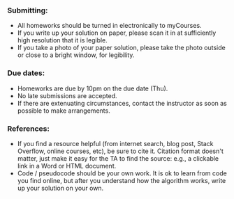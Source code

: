 ### Submitting:
+ All homeworks should be turned in electronically to myCourses. 
+ If you write up your solution on paper, please scan it in at sufficiently high resolution that it is legible.
+ If you take a photo of your paper solution, please take the photo outside or close to a bright window, for legibility.

### Due dates:
+ Homeworks are due by 10pm on the due date (Thu).
+ No late submissions are accepted.
+ If there are extenuating circumstances, contact the instructor as soon
as possible to make arrangements.

### References:
+ If you find a resource helpful (from internet search, blog post, Stack Overflow, online courses, etc), be sure to cite it.  Citation format doesn't matter, just make it easy for the TA to find the source: e.g., a clickable link in a Word or HTML document.
+ Code / pseudocode should be your own work. It is ok to learn from code you find online, but after you understand how the algorithm works, write up your solution on your own.
